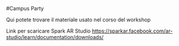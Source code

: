 #Campus Party

Qui potete trovare il materiale usato nel corso del workshop

Link per scaricare Spark AR Studio
https://sparkar.facebook.com/ar-studio/learn/documentation/downloads/
